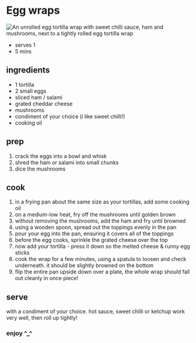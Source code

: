# Egg wraps

![An unrolled egg tortilla wrap with sweet chilli sauce, ham and mushrooms, next to a tightly rolled egg tortilla wrap](images/egg_wraps.jpg)

- serves 1
- 5 mins

## ingredients

- 1 tortilla
- 2 small eggs
- sliced ham / salami
- grated cheddar cheese
- mushrooms
- condiment of your choice (i like sweet chilli!)
- cooking oil

## prep

1. crack the eggs into a bowl and whisk
2. shred the ham or salami into small chunks
3. dice the mushrooms

## cook

1. in a frying pan about the same size as your tortillas, add some cooking oil
2. on a medium-low heat, fry off the mushrooms until golden brown
3. without removing the mushrooms, add the ham and fry until browned
4. using a wooden spoon, spread out the toppings evenly in the pan
5. pour your egg into the pan, ensuring it covers all of the toppings
6. before the egg cooks, sprinkle the grated cheese over the top
7. now add your tortilla - press it down so the melted cheese & runny egg sticks
8. cook the wrap for a few minutes, using a spatula to loosen and check underneath. it should be slightly browned on the bottom
9. flip the entire pan upside down over a plate, the whole wrap should fall out cleanly in once piece!

## serve

with a condiment of your choice. hot sauce, sweet chilli or ketchup work very well, then roll up tightly!

### enjoy ^_^
